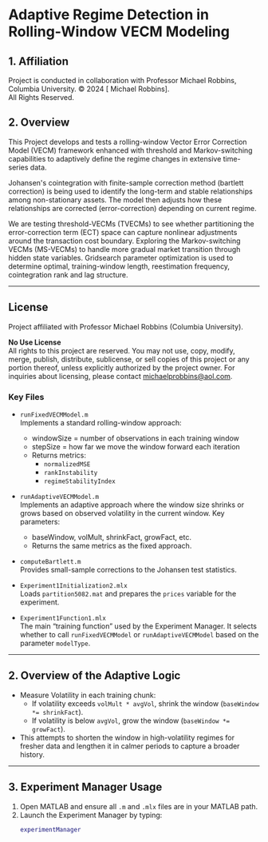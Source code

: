 # Adaptive Regime Detection in Rolling-Window VECM Modeling
## 1. Affiliation
Project is conducted in collaboration with Professor Michael Robbins, Columbia University. © 2024 [ Michael Robbins].  
All Rights Reserved.


## 2. Overview
This Project develops and tests a rolling-window Vector Error Correction Model (VECM) framework enhanced with threshold and Markov-switching capabilities to adaptively define the regime changes in extensive time-series data.

Johansen's cointegration with finite-sample correction method (bartlett correction) is being used to identify the long-term and stable relationships among non-stationary assets. The model then adjusts how these relationships are corrected (error-correction) depending on current regime.

We are testing threshold-VECMs (TVECMs) to see whether partitioning the error-correction term (ECT) space can capture nonlinear adjustments around the transaction cost boundary. Exploring the Markov-switching VECMs (MS-VECMs) to handle more gradual market transition through hidden state variables. Gridsearch parameter optimization is used to determine optimal, training-window length, reestimation frequency, cointegration rank and lag structure.

---------------------------------------------------------------------------------------------------

## License
Project affiliated with Professor Michael Robbins (Columbia University).

**No Use License**  
All rights to this project are reserved. You may not use, copy, modify, merge, publish, distribute, sublicense, or sell copies of this project or any portion thereof, unless explicitly authorized by the project owner. For inquiries about licensing, please contact michaelprobbins@aol.com.


### Key Files
- `runFixedVECMModel.m`  
  Implements a standard rolling-window approach:
  - windowSize = number of observations in each training window
  - stepSize = how far we move the window forward each iteration
  - Returns metrics:
    - `normalizedMSE`
    - `rankInstability`
    - `regimeStabilityIndex`

- `runAdaptiveVECMModel.m`  
  Implements an adaptive approach where the window size shrinks or grows based on observed volatility in the current window. Key parameters:
  - baseWindow, volMult, shrinkFact, growFact, etc.
  - Returns the same metrics as the fixed approach.

- `computeBartlett.m`  
  Provides small-sample corrections to the Johansen test statistics.

- `Experiment1Initialization2.mlx`  
  Loads `partition5082.mat` and prepares the `prices` variable for the experiment.

- `Experiment1Function1.mlx`  
  The main “training function” used by the Experiment Manager. It selects whether to call `runFixedVECMModel` or `runAdaptiveVECMModel` based on the parameter `modelType`.

---

## 2. Overview of the Adaptive Logic

- Measure Volatility in each training chunk:
  - If volatility exceeds `volMult * avgVol`, shrink the window (`baseWindow *= shrinkFact`).
  - If volatility is below `avgVol`, grow the window (`baseWindow *= growFact`).
- This attempts to shorten the window in high-volatility regimes for fresher data and lengthen it in calmer periods to capture a broader history.

---

## 3. Experiment Manager Usage

1. Open MATLAB and ensure all `.m` and `.mlx` files are in your MATLAB path.
2. Launch the Experiment Manager by typing:
   ```matlab
   experimentManager

